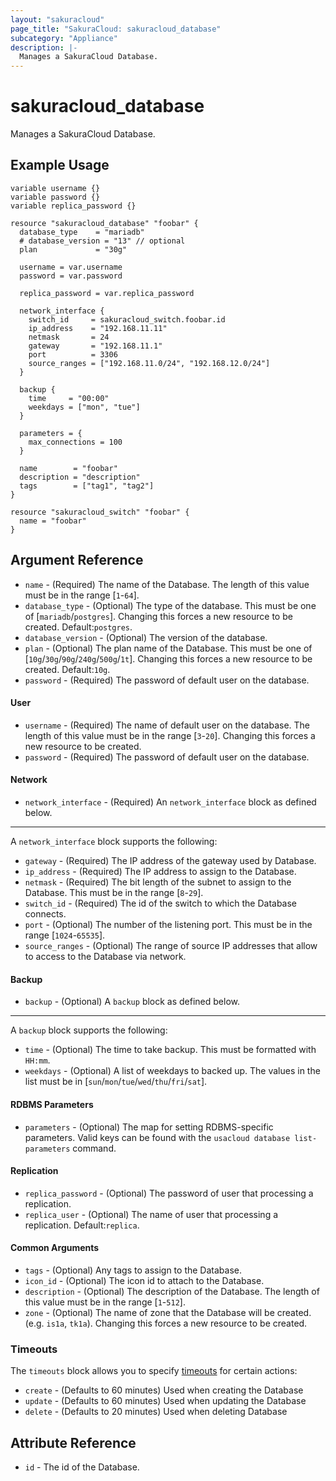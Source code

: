```yaml
---
layout: "sakuracloud"
page_title: "SakuraCloud: sakuracloud_database"
subcategory: "Appliance"
description: |-
  Manages a SakuraCloud Database.
---
```


# sakuracloud_database

Manages a SakuraCloud Database.

## Example Usage

```hcl
variable username {}
variable password {}
variable replica_password {}

resource "sakuracloud_database" "foobar" {
  database_type    = "mariadb"
  # database_version = "13" // optional
  plan             = "30g"

  username = var.username
  password = var.password

  replica_password = var.replica_password

  network_interface {
    switch_id     = sakuracloud_switch.foobar.id
    ip_address    = "192.168.11.11"
    netmask       = 24
    gateway       = "192.168.11.1"
    port          = 3306
    source_ranges = ["192.168.11.0/24", "192.168.12.0/24"]
  }

  backup {
    time     = "00:00"
    weekdays = ["mon", "tue"]
  }

  parameters = {
    max_connections = 100
  }

  name        = "foobar"
  description = "description"
  tags        = ["tag1", "tag2"]
}

resource "sakuracloud_switch" "foobar" {
  name = "foobar"
}
```

## Argument Reference

* `name` - (Required) The name of the Database. The length of this value must be in the range [`1`-`64`].
* `database_type` - (Optional) The type of the database. This must be one of [`mariadb`/`postgres`]. Changing this forces a new resource to be created. Default:`postgres`.
* `database_version` - (Optional) The version of the database. 
* `plan` - (Optional) The plan name of the Database. This must be one of [`10g`/`30g`/`90g`/`240g`/`500g`/`1t`]. Changing this forces a new resource to be created. Default:`10g`.
* `password` - (Required) The password of default user on the database.

#### User

* `username` - (Required) The name of default user on the database. The length of this value must be in the range [`3`-`20`]. Changing this forces a new resource to be created.
* `password` - (Required) The password of default user on the database.

#### Network

* `network_interface` - (Required) An `network_interface` block as defined below.

---

A `network_interface` block supports the following:

* `gateway` - (Required) The IP address of the gateway used by Database.
* `ip_address` - (Required) The IP address to assign to the Database.
* `netmask` - (Required) The bit length of the subnet to assign to the Database. This must be in the range [`8`-`29`].
* `switch_id` - (Required) The id of the switch to which the Database connects.
* `port` - (Optional) The number of the listening port. This must be in the range [`1024`-`65535`].
* `source_ranges` - (Optional) The range of source IP addresses that allow to access to the Database via network.

#### Backup

* `backup` - (Optional) A `backup` block as defined below.

---

A `backup` block supports the following:

* `time` - (Optional) The time to take backup. This must be formatted with `HH:mm`.
* `weekdays` - (Optional) A list of weekdays to backed up. The values in the list must be in [`sun`/`mon`/`tue`/`wed`/`thu`/`fri`/`sat`].

#### RDBMS Parameters

* `parameters` - (Optional) The map for setting RDBMS-specific parameters. Valid keys can be found with the `usacloud database list-parameters` command.

#### Replication

* `replica_password` - (Optional) The password of user that processing a replication.
* `replica_user` - (Optional) The name of user that processing a replication. Default:`replica`.

#### Common Arguments

* `tags` - (Optional) Any tags to assign to the Database.
* `icon_id` - (Optional) The icon id to attach to the Database.
* `description` - (Optional) The description of the Database. The length of this value must be in the range [`1`-`512`].
* `zone` - (Optional) The name of zone that the Database will be created. (e.g. `is1a`, `tk1a`). Changing this forces a new resource to be created.


### Timeouts

The `timeouts` block allows you to specify [timeouts](https://www.terraform.io/docs/configuration/resources.html#operation-timeouts) for certain actions:

* `create` - (Defaults to 60 minutes) Used when creating the Database
* `update` - (Defaults to 60 minutes) Used when updating the Database
* `delete` - (Defaults to 20 minutes) Used when deleting Database

## Attribute Reference

* `id` - The id of the Database.

